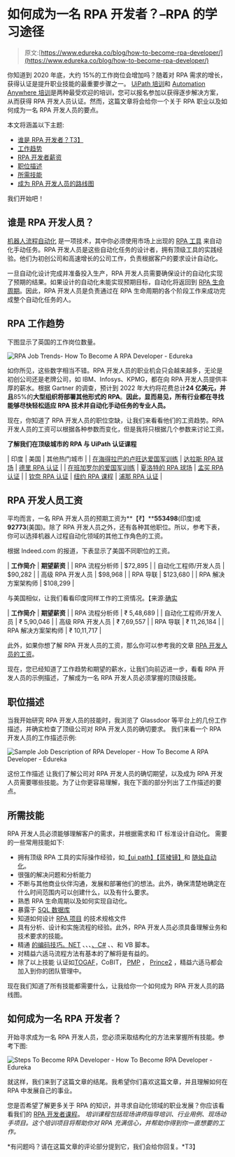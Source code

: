 # 如何成为一名 RPA 开发者？–RPA 的学习途径

> 原文:[https://www.edureka.co/blog/how-to-become-rpa-developer/](https://www.edureka.co/blog/how-to-become-rpa-developer/)

你知道到 2020 年底，大约 15%的工作岗位会增加吗？随着对 RPA 需求的增长，获得认证是提升职业技能的最重要步骤之一。 [UiPath 培训](https://www.edureka.co/robotic-process-automation-training)和 [Automation Anywhere 培训](https://www.edureka.co/automation-anywhere-certification-training)是两种最受欢迎的培训，您可以报名参加以获得逐步解决方案，从而获得 RPA 开发人员认证。然而，这篇文章将会给你一个关于 RPA 职业以及如何成为一名 RPA 开发人员的要点。

本文将涵盖以下主题:

*   [谁是 RPA 开发者？T3】](#rpadeveloper)
*   [工作趋势](#jobtrends)
*   [RPA 开发者薪资](#salary)
*   [职位描述](#jobdescription)
*   [所需技能](#skillsrequired)
*   [成为 RPA 开发人员的路线图](#roadmap)

我们开始吧！

## 谁是 RPA 开发人员？

[机器人流程自动化](https://www.edureka.co/blog/what-is-robotic-process-automation/) 是一项技术，其中你必须使用市场上出现的  [RPA 工具](https://www.edureka.co/blog/rpa-tools-list-and-comparison/) 来自动化手动任务。RPA 开发人员是这些自动化任务的设计者，拥有顶级工具的实践经验。他们为初创公司和高速增长的公司工作，负责根据客户的要求设计自动化。

一旦自动化设计完成并准备投入生产，RPA 开发人员需要确保设计的自动化实现了预期的结果。如果设计的自动化未能实现预期目标，自动化将返回到  [RPA 生命周期](https://www.edureka.co/blog/rpa-lifecycle)。因此，RPA 开发人员是负责通过在 RPA 生命周期的各个阶段工作来成功完成整个自动化任务的人。

## **RPA 工作趋势**

下图显示了英国的工作岗位数量。

![RPA Job Trends- How To Become A RPA Developer - Edureka](../Images/2cc5d49e9b2b56479db2017db4e02cbb.png)

如你所见，这些数字相当不错。RPA 开发人员的职业机会只会越来越多，无论是初创公司还是老牌公司，如 IBM、Infosys、KPMG，都在向 RPA 开发人员提供丰厚的薪水。根据 Gartner 的调查，预计到 2022 年大约将花费总计**24 亿美元，并且**85%的**大型组织将部署其他形式的 RPA**。**因此，显而易见，所有行业都在寻找能够尽快轻松适应 RPA 技术并自动化手动任务的专业人员。**

现在，你知道了 RPA 开发人员的职位空缺，让我们来看看他们的工资趋势。RPA 开发人员的工资可以根据各种参数而变化，但是我将只根据几个参数来讨论工资。

**了解我们在顶级城市的 RPA 与 UiPath 认证课程**

| 印度 | 美国 | 其他热门城市 |
| [在海得拉巴的卢旺达爱国军训练](https://www.edureka.co/robotic-process-automation-training-hyderabad) | [达拉斯 RPA 球场](https://www.edureka.co/robotic-process-automation-training-dallas) | [德里 RPA 认证](https://www.edureka.co/robotic-process-automation-training-delhi) |
| [在班加罗尔的爱国军训练](https://www.edureka.co/robotic-process-automation-training-bangalore) | [夏洛特的 RPA 球场](https://www.edureka.co/robotic-process-automation-training-charlotte) | [孟买 RPA 认证](https://www.edureka.co/robotic-process-automation-training-mumbai) |
| [钦奈 RPA 认证](https://www.edureka.co/robotic-process-automation-training-chennai) | [纽约 RPA 课程](https://www.edureka.co/robotic-process-automation-training-new-york-city) | [浦那 RPA 认证](https://www.edureka.co/robotic-process-automation-training-pune) |

## **RPA 开发人员工资**

平均而言，一名 RPA 开发人员的预期工资为**【₹】****553498**(印度)或**92773**(美国)。除了 RPA 开发人员之外，还有各种其他职位。所以，参考下表，你可以选择机器人过程自动化领域的其他工作角色的工资。

根据 Indeed.com 的报道，下表显示了美国不同职位的工资。

| **工作简介** | **期望薪资** |
| RPA 流程分析师 | $72,895 |
| 自动化工程师/开发人员 | $90,282 |
| 高级 RPA 开发人员 | $98,968 |
| RPA 导联 | $123,680 |
| RPA 解决方案架构师 | $108,299 |

与美国相似，让我们看看印度同样工作的工资情况。【来源:[确实](https://www.indeed.co.in/)

| **工作简介** | **期望薪资** |
| RPA 流程分析师 | ₹ 5,48,689 |
| 自动化工程师/开发人员 | ₹ 5,90,046 |
| 高级 RPA 开发人员 | ₹ 7,69,557 |
| RPA 导联 | ₹ 11,26,184 |
| RPA 解决方案架构师 | ₹ 10,11,717 |

此外，如果你想了解 RPA 开发人员的工资，那么你可以参考我的文章 [RPA 开发人员的工资](https://www.edureka.co/blog/rpa-developer-salary)。

现在，您已经知道了工作趋势和期望的薪水，让我们向前迈进一步，看看 RPA 开发人员的示例描述，了解成为一名 RPA 开发人员必须掌握的顶级技能。

## **职位描述**

当我开始研究 RPA 开发人员的技能时，我浏览了 Glassdoor 等平台上的几份工作描述，并确实检查了顶级公司对 RPA 开发人员的确切要求。 我们来看一个 RPA 开发人员的工作描述示例:

![Sample Job Description of RPA Developer - How To Become A RPA Developer - Edureka](../Images/6646acc31bf2496a66e3a3b5b84096ea.png)

这份工作描述 让我们了解公司对 RPA 开发人员的确切期望，以及成为 RPA 开发人员需要哪些技能。为了让你更容易理解，我在下面的部分列出了工作描述的要点。

## **所需技能**

RPA 开发人员必须能够理解客户的需求，并根据需求和 IT 标准设计自动化。  需要的一些常用技能如下:

*   拥有顶级 RPA 工具的实际操作经验，如[【ui path】](https://www.edureka.co/blog/uipath-studio/)[【蓝棱镜】](https://www.edureka.co/blog/rpa-blue-prism/)和  [随处自动化](https://www.edureka.co/blog/rpa-automation-anywhere/)。
*   很强的解决问题和分析能力
*   不断与其他商业伙伴沟通，发展和部署他们的想法。此外，确保清楚地确定在什么时间范围内可以创建什么，以及有什么要求。
*   熟悉 RPA 生命周期以及如何实现自动化。
*   暴露于  [SQL 数据库](https://www.edureka.co/blog/sql-tutorial/)
*   知道如何设计 [RPA 项目](https://www.edureka.co/blog/rpa-projects) 的技术规格文件
*   具有分析、设计和实施流程的经验。此外，RPA 开发人员必须具备理解业务和技术要求的技能。
*   精通  [的编码技巧。NET](https://www.edureka.co/blog/interview-questions/dot-net-interview-questions/) 、、、[、C#](https://www.edureka.co/blog/c-sharp-tutorial/) 、、和 VB 脚本。
*   对精益六适马流程方法有基本的了解将是有益的。
*   除了以上技能  认证如[TOGAF](https://www.edureka.co/blog/what-is-togaf/)，CoBIT， [PMP](https://www.edureka.co/blog/pmp-certification/) ， [Prince2](https://www.edureka.co/blog/how-to-get-prince2-certified/) ，精益六适马都会加入到你的团队管理中。

现在我们知道了所有技能都需要什么，让我给你一个如何成为 RPA 开发人员的路线图。

## **如何成为一名 RPA 开发者？**

开始寻求成为一名 RPA 开发人员，您必须采取结构化的方法来掌握所有技能。参考下图:

![Steps To Become RPA Developer - How To Become RPA Developer - Edureka](../Images/b5eb6860270a0cc0a7523e2c345ad0ca.png)

就这样，我们来到了这篇文章的结尾。我希望你们喜欢这篇文章，并且理解如何在 RPA 中发展自己的事业。

您是否希望了解更多关于 RPA 的知识，并寻求自动化领域的职业发展？你应该看看我们的 [RPA 开发者课程](https://www.edureka.co/masters-program/rpa-developer-training)。 *培训课程包括现场讲师指导培训、行业用例、现场动手项目。这个培训项目将帮助你对 RPA 充满信心，并帮助你得到你一直想要的工作。*

*有问题吗？请在这篇文章的评论部分提到它，我们会给你回复。*T3】